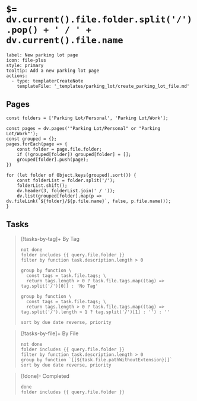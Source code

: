 # `$= dv.current().file.folder.split('/').pop() + ' / ' + dv.current().file.name`

```meta-bind-button
label: New parking lot page
icon: file-plus
style: primary
tooltip: Add a new parking lot page
actions:
  - type: templaterCreateNote
    templateFile: '_templates/parking_lot/create_parking_lot_file.md'
```

## Pages

```dataviewjs
const folders = ['Parking Lot/Personal', 'Parking Lot/Work'];

const pages = dv.pages('"Parking Lot/Personal" or "Parking Lot/Work"');
const grouped = {};
pages.forEach(page => {
	const folder = page.file.folder;
	if (!grouped[folder]) grouped[folder] = [];
	grouped[folder].push(page);
})

for (let folder of Object.keys(grouped).sort()) {
	const folderList = folder.split('/');
	folderList.shift();
	dv.header(3, folderList.join(' / '));
	dv.list(grouped[folder].map(p => dv.fileLink(`${folder}/${p.file.name}`, false, p.file.name)));
}
```

## Tasks

> [!tasks-by-tag]+ By Tag
> 
> ```tasks
> not done
> folder includes {{ query.file.folder }}
> filter by function task.description.length > 0
> 
> group by function \
> 	const tags = task.file.tags; \
> 	return tags.length > 0 ? task.file.tags.map((tag) => tag.split('/')[0]) : 'No Tag'
> 
> group by function \
> 	const tags = task.file.tags; \
> 	return tags.length > 0 ? task.file.tags.map((tag) => tag.split('/').length > 1 ? tag.split('/')[1] : '') : ''
> 
> sort by due date reverse, priority
> ```

> [!tasks-by-file]+ By File
> 
> ```tasks
> not done
> folder includes {{ query.file.folder }}
> filter by function task.description.length > 0
> group by function `[[${task.file.pathWithoutExtension}]]`
> sort by due date reverse, priority
> ```

> [!done]- Completed
> 
> ```tasks
> done
> folder includes {{ query.file.folder }}
> ```